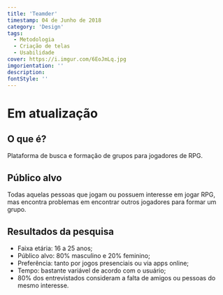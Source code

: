 ```yaml
---
title: 'Teamder'
timestamp: 04 de Junho de 2018
category: 'Design'
tags:
  - Metodologia
  - Criação de telas
  - Usabilidade
cover: https://i.imgur.com/6EoJmLq.jpg
imgorientation: ''
description:
fontStyle: ''
---
```


# **Em atualização**

## O que é?

Plataforma de busca e formação de grupos para jogadores de RPG.

## Público alvo

Todas aquelas pessoas que jogam ou possuem interesse em jogar RPG, mas encontra problemas em encontrar outros jogadores para formar um grupo.

## Resultados da pesquisa

- Faixa etária: 16 a 25 anos;
- Público alvo: 80% masculino e 20% feminino;
- Preferência: tanto por jogos presenciais ou via apps online;
- Tempo: bastante variável de acordo com o usuário;
- 80% dos entrevistados consideram a falta de amigos ou pessoas do mesmo interesse.
